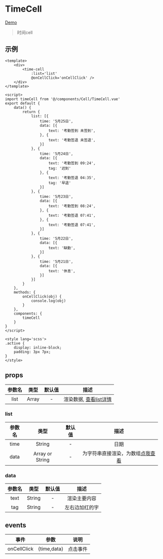 # TimeCell
[Demo](http://watasi.gitee.io/infozx_api/dist/#/timeCell.html)
> 时间cell

## 示例
``` vue{10}
<template>
	<div>
		<time-cell
			:list='list'
			@onCellClick='onCellClick' />
	</div>
</template>

<script>
import timeCell from '@/components/Cell/TimeCell.vue'
export default {
	data() {
		return {
			list: [{
				time: '5月25日',
				data: [{
					text: '考勤签到 未签到',
				}, {
					text: '考勤签退 未签退',
				}]
			}, {
				time: '5月24日',
				data: [{
					text: '考勤签到 09:24',
					tag: '迟到'
				}, {
					text: '考勤签退 04:35',
					tag: '早退'
				}]
			}, {
				time: '5月23日',
				data: [{
					text: '考勤签到 08:24',
				}, {
					text: '考勤签退 07:41',
				}, {
					text: '考勤签退 07:41',
				}]
			}, {
				time: '5月22日',
				data: [{
					text: '缺勤',
				}]
			}, {
				time: '5月21日',
				data: [{
					text: '休息',
				}]
			}]
		}
	},
	methods: {
		onCellClick(obj) {
			console.log(obj)
		}
	},
	components: {
		timeCell
	}
}
</script>

<style lang='scss'>
.active {
	display: inline-block;
	padding: 3px 7px;
}
</style>
```

## props
|参数名|类型|默认值|描述|
|:---:|:---:|:---:|:---:|
|list|Array|-|渲染数据, [查看list详情](#list)|

### list
|参数名|类型|默认值|描述|
|:---:|:---:|:---:|:---:|
|time|String|-|日期|
|data|Array or String|-|为字符串直接渲染，为数组[点我查看](#data)|

### data
|参数名|类型|默认值|描述|
|:---:|:---:|:---:|:---:|
|text|String|-|渲染主要内容|
|tag|String|-|左右边加红的字|

## events
|事件|参数|说明|
|:---:|:---:|:---:|
|onCellClick|{time,data}|点击事件|
